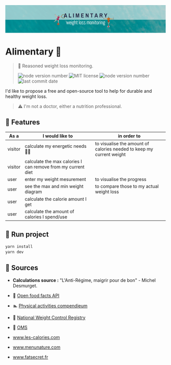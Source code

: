 ![alimentary store header](./doc/alimentaryHeader.png)

# Alimentary 🍝

> :snail: Reasoned weight loss monitoring.
>
> ![node version number](https://img.shields.io/github/package-json/v/Naddiya/alimentary-client)
> ![MIT license](https://img.shields.io/github/package-json/license/Naddiya/alimentary-client?color=green)
> ![node version number](https://img.shields.io/github/package-json/author/Naddiya/alimentary-client?color=yellow)
> ![last commit date](https://img.shields.io/github/last-commit/Naddiya/alimentary-client)

I'd like to propose a free and open-source tool to help for durable and healthy weight loss.

> :warning:
> I'm not a doctor, either a nutrition professional.

## :carousel_horse: Features

| As a    | I would like to                                              | in order to                                                          |
| ------- | ------------------------------------------------------------ | -------------------------------------------------------------------- |
| visitor | calculate my energetic needs :woman_cartwheeling:            | to visualise the amount of calories needed to keep my current weight |
| visitor | calculate the max calories I can remove from my current diet |
| user    | enter my weight mesurement                                   | to visualise the progress                                            |
| user    | see the max and min weight diagram                           | to compare those to my actual weight loss                            |
| user    | calculate the calorie amount I get                           |
| user    | calculate the amount of calories I spend/use                 |

## :runner: Run project

```bash
yarn install
yarn dev
```

## :fishing_pole_and_fish: Sources

- **Calculations source :** "L'Anti-Régime, maigrir pour de bon" - Michel Desmurget.

- :poultry_leg: [Open food facts API](https://wiki.openfoodfacts.org/API)
- :swimmer: [Physical activities compendieum](https://sites.google.com/site/compendiumofphysicalactivities/home)
- :crystal_ball: [National Weight Control Registry](http://www.nwcr.ws/)
- :syringe: [OMS](https://www.who.int/fr/news-room/fact-sheets/detail/obesity-and-overweight)
- www.les-calories.com

- www.menunature.com

- www.fatsecret.fr
